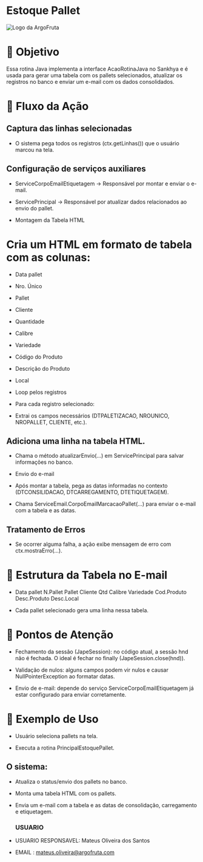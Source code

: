 # Estoque Pallet


![Logo da ArgoFruta](https://argofruta.com/wp-content/uploads/2021/05/Logo-text-white-1.png)
# 🔹 Objetivo

Essa rotina Java implementa a interface AcaoRotinaJava no Sankhya e é usada para gerar uma tabela com os pallets selecionados, atualizar os registros no banco e enviar um e-mail com os dados consolidados.

# 🔹 Fluxo da Ação

## Captura das linhas selecionadas

- O sistema pega todos os registros (ctx.getLinhas()) que o usuário marcou na tela.

## Configuração de serviços auxiliares

- ServiceCorpoEmailEtiquetagem → Responsável por montar e enviar o e-mail.

- ServicePrincipal → Responsável por atualizar dados relacionados ao envio do pallet.

- Montagem da Tabela HTML

# Cria um HTML em formato de tabela com as colunas:

- Data pallet

- Nro. Único

- Pallet

- Cliente

- Quantidade

- Calibre

- Variedade

- Código do Produto

- Descrição do Produto

- Local

- Loop pelos registros

- Para cada registro selecionado:

- Extrai os campos necessários (DTPALETIZACAO, NROUNICO, NROPALLET, CLIENTE, etc.).

## Adiciona uma linha na tabela HTML.

- Chama o método atualizarEnvio(...) em ServicePrincipal para salvar informações no banco.

- Envio do e-mail

- Após montar a tabela, pega as datas informadas no contexto (DTCONSILIDACAO, DTCARREGAMENTO, DTETIQUETAGEM).

- Chama ServiceEmail.CorpoEmailMarcacaoPallet(...) para enviar o e-mail com a tabela e as datas.

## Tratamento de Erros

- Se ocorrer alguma falha, a ação exibe mensagem de erro com ctx.mostraErro(...).

# 🔹 Estrutura da Tabela no E-mail
- Data pallet	N.Pallet	Pallet	Cliente	Qtd	Calibre	Variedade	Cod.Produto	Desc.Produto	Desc.Local

- Cada pallet selecionado gera uma linha nessa tabela.

# 🔹 Pontos de Atenção

- Fechamento da sessão (JapeSession): no código atual, a sessão hnd não é fechada. O ideal é fechar no finally (JapeSession.close(hnd)).

- Validação de nulos: alguns campos podem vir nulos e causar NullPointerException ao formatar datas.

- Envio de e-mail: depende do serviço ServiceCorpoEmailEtiquetagem já estar configurado para enviar corretamente.

# 🔹 Exemplo de Uso

- Usuário seleciona pallets na tela.

- Executa a rotina PrincipalEstoquePallet.

## O sistema:

- Atualiza o status/envio dos pallets no banco.

- Monta uma tabela HTML com os pallets.

- Envia um e-mail com a tabela e as datas de consolidação, carregamento e etiquetagem.

  ###  USUARIO
- USUARIO RESPONSAVEL: Mateus Oliveira dos Santos
 
- EMAIL : mateus.oliveira@argofruta.com
  
